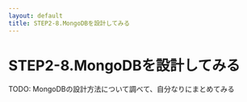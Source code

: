 ```yaml
---
layout: default
title: STEP2-8.MongoDBを設計してみる
---
```

# STEP2-8.MongoDBを設計してみる

TODO: MongoDBの設計方法について調べて、自分なりにまとめてみる
